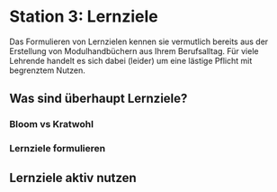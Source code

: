 # Station 3: Lernziele

Das Formulieren von Lernzielen kennen sie vermutlich bereits aus der Erstellung von Modulhandbüchern aus Ihrem Berufsalltag. Für viele Lehrende handelt es sich dabei (leider) um eine lästige Pflicht mit begrenztem Nutzen.


## Was sind überhaupt Lernziele?

### Bloom vs Kratwohl

### Lernziele formulieren

## Lernziele aktiv nutzen
